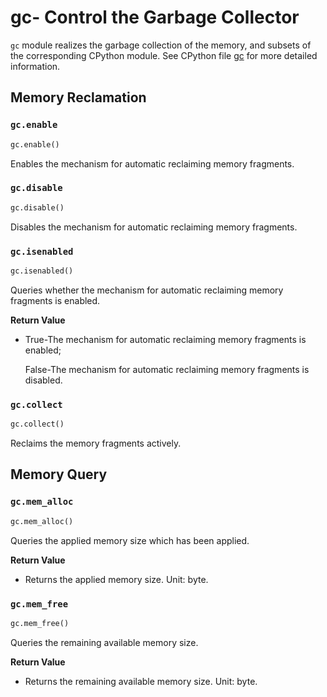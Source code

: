 # gc- Control the Garbage Collector

`gc` module realizes the garbage collection of the memory, and subsets of the corresponding CPython module. See CPython file [gc](https://docs.python.org/3.5/library/gc.html#module-gc) for more detailed information.

## Memory Reclamation

### `gc.enable`

```python
gc.enable()
```

Enables the mechanism for automatic reclaiming memory fragments.

### `gc.disable`

```python
gc.disable()
```

Disables the mechanism for automatic reclaiming memory fragments.

### `gc.isenabled`

```python
gc.isenabled()
```

Queries whether the mechanism for automatic reclaiming memory fragments is enabled.

**Return Value**

- True-The mechanism for automatic reclaiming memory fragments is enabled;

  False-The mechanism for automatic reclaiming memory fragments is disabled.

### `gc.collect`

```python
gc.collect()
```

Reclaims the memory fragments actively.

## Memory Query

### `gc.mem_alloc`

```python
gc.mem_alloc()
```

Queries the applied memory size which has been applied.

**Return Value**

- Returns the applied memory size. Unit: byte.

### `gc.mem_free`

```python
gc.mem_free()
```

Queries the remaining available memory size.

**Return Value**

- Returns the remaining available memory size. Unit: byte.

